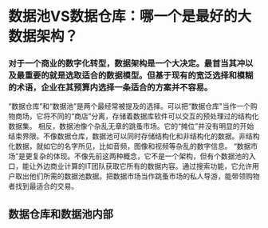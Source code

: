 # 数据池VS数据仓库：哪一个是最好的大数据架构？

### 对于一个商业的数字化转型，数据架构是一个大决定。最首当其冲以及最重要的就是选取适合的数据模型。但基于现有的宽泛选择和模糊的术语，企业在其预算内选择一条适合的方案并不容易。

 “数据仓库”和“数据池”是两个最经常被提及的选择。可以把“数据仓库"当作一个购物商场，它将不同的“商店”分离，存储着数据库软件可以交互的预处理过的结构化数据集。
 相反，数据池像个杂乱无章的跳蚤市场。它的“摊位”并没有明显的开始结束界限。不像数据仓库，数据池可以同时存储结构化和非结构化的数据。非结构化数据，就如它的名字所见，比如音频，图像和视频等杂乱的数字信息。
 “数据市场”是更复杂的体现。不像先前这两种概念，它不是一个架构，但有个数据池的入口，能让外边商业计算的IT团队获取它所有的数据内容。通过搜索功能，它允许用户取出他们所需的数据池数据。把数据市场当作跳蚤市场的私人导游，能带领购物者找到最适合的交易。

## 数据仓库和数据池内部

